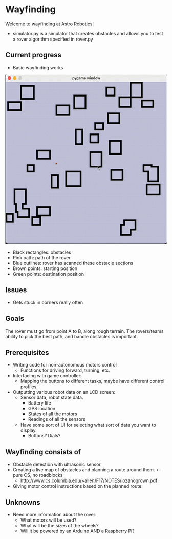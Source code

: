 # Wayfinding

Welcome to wayfinding at Astro Robotics!

- simulator.py is a simulator that creates obstacles and allows you to test a rover algorithm specified in rover.py

## Current progress
- Basic wayfinding works

![](simple_finding.gif)
    
 - Black rectangles: obstacles
 - Pink path: path of the rover
 - Blue outlines: rover has scanned these obstacle sections
 - Brown points: starting position
 - Green points: destination position 

## Issues
- Gets stuck in corners really often

## Goals
The rover must go from point A to B, along rough terrain. The rovers/teams ability to pick the best path, and handle obstacles is important.

## Prerequisites 
- Writing code for non-autonomous motors control
    - Functions for driving forward, turning, etc. 
- Interfacing with game controller:
    - Mapping the buttons to different tasks, maybe have different control profiles.
- Outputting various robot data on an LCD screen:
    - Sensor data, robot state data.
        - Battery life
        - GPS location
        - States of all the motors
        - Readings of all the sensors
    - Have some sort of UI for selecting what sort of data you want to display.
        - Buttons? Dials?

## Wayfinding consists of
- Obstacle detection with ultrasonic sensor.
- Creating a live map of obstacles and planning a route around them. <-- pure CS, no roadblocks
    - http://www.cs.columbia.edu/~allen/F17/NOTES/lozanogrown.pdf
- Giving motor control instructions based on the planned route.

## Unknowns 
- Need more information about the rover:
    - What motors will be used?
    - What will be the sizes of the wheels?
    - Will it be powered by an Arduino AND a Raspberry Pi?
